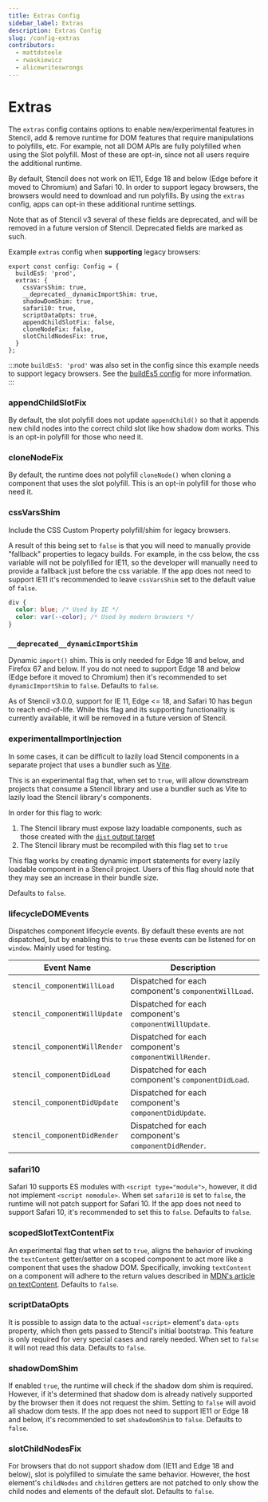 ```yaml
---
title: Extras Config
sidebar_label: Extras
description: Extras Config
slug: /config-extras
contributors:
  - mattdsteele
  - rwaskiewicz
  - alicewriteswrongs
---
```


# Extras

The `extras` config contains options to enable new/experimental features in
Stencil, add & remove runtime for DOM features that require manipulations to
polyfills, etc. For example, not all DOM APIs are fully polyfilled when using
the Slot polyfill. Most of these are opt-in, since not all users require the
additional runtime.

By default, Stencil does not work on IE11, Edge 18 and below (Edge before it
moved to Chromium) and Safari 10. In order to support legacy browsers, the
browsers would need to download and run polyfills. By using the `extras`
config, apps can opt-in these additional runtime settings.

Note that as of Stencil v3 several of these fields are deprecated, and will be
removed in a future version of Stencil. Deprecated fields are marked as such.

Example `extras` config when __supporting__ legacy browsers:

```tsx
export const config: Config = {
  buildEs5: 'prod',
  extras: {
    cssVarsShim: true,
    __deprecated__dynamicImportShim: true,
    shadowDomShim: true,
    safari10: true,
    scriptDataOpts: true,
    appendChildSlotFix: false,
    cloneNodeFix: false,
    slotChildNodesFix: true,
  }
};
```

:::note
`buildEs5: 'prod'` was also set in the config since this example needs to support legacy browsers. See the [buildEs5 config](/config#buildes5) for more information.
:::

### appendChildSlotFix

By default, the slot polyfill does not update `appendChild()` so that it appends new child nodes into the correct child slot like how shadow dom works. This is an opt-in polyfill for those who need it.

### cloneNodeFix

By default, the runtime does not polyfill `cloneNode()` when cloning a component that uses the slot polyfill. This is an opt-in polyfill for those who need it.

### cssVarsShim

Include the CSS Custom Property polyfill/shim for legacy browsers.

A result of this being set to `false` is that you will need to manually provide "fallback" properties to legacy builds. For example, in the css below, the css variable will not be polyfilled for IE11, so the developer will manually need to provide a fallback just before the css variable. If the app does not need to support IE11 it's recommended to leave `cssVarsShim` set to the default value of `false`.

```css
div {
  color: blue; /* Used by IE */
  color: var(--color); /* Used by modern browsers */
}
```

### `__deprecated__dynamicImportShim`

Dynamic `import()` shim. This is only needed for Edge 18 and below, and Firefox
67 and below. If you do not need to support Edge 18 and below (Edge before it
moved to Chromium) then it's recommended to set `dynamicImportShim` to `false`.
Defaults to `false`.

As of Stencil v3.0.0, support for IE 11, Edge <= 18, and Safari 10 has begun to
reach end-of-life. While this flag and its supporting functionality is
currently available, it will be removed in a future version of Stencil.

### experimentalImportInjection

In some cases, it can be difficult to lazily load Stencil components in a separate project that uses a bundler such as
[Vite](https://vitejs.dev/).

This is an experimental flag that, when set to `true`, will allow downstream projects that consume a Stencil library
and use a bundler such as Vite to lazily load the Stencil library's components.

In order for this flag to work:
1. The Stencil library must expose lazy loadable components, such as those created with the
[`dist` output target](/distribution)
2. The Stencil library must be recompiled with this flag set to `true`

This flag works by creating dynamic import statements for every lazily loadable component in a Stencil project.
Users of this flag should note that they may see an increase in their bundle size.

Defaults to `false`.

### lifecycleDOMEvents

Dispatches component lifecycle events. By default these events are not dispatched, but by enabling this to `true` these events can be listened for on `window`. Mainly used for testing.

| Event Name                     | Description                                                    |
|--------------------------------|----------------------------------------------------------------|
| `stencil_componentWillLoad`    | Dispatched for each component's `componentWillLoad`. |
| `stencil_componentWillUpdate`  | Dispatched for each component's `componentWillUpdate`. |
| `stencil_componentWillRender`  | Dispatched for each component's `componentWillRender`. |
| `stencil_componentDidLoad`     | Dispatched for each component's `componentDidLoad`. |
| `stencil_componentDidUpdate`   | Dispatched for each component's `componentDidUpdate`. |
| `stencil_componentDidRender`   | Dispatched for each component's `componentDidRender`. |

### safari10

Safari 10 supports ES modules with `<script type="module">`, however, it did not implement `<script nomodule>`. When set `safari10` is set to `false`, the runtime will not patch support for Safari 10. If the app does not need to support Safari 10, it's recommended to set this to `false`. Defaults to `false`.

### scopedSlotTextContentFix

An experimental flag that when set to `true`, aligns the behavior of invoking the `textContent` getter/setter on a scoped component to act more like a component that uses the shadow DOM. Specifically, invoking `textContent` on a component will adhere to the return values described in [MDN's article on textContent](https://developer.mozilla.org/en-US/docs/Web/API/Node/textContent#description). Defaults to `false`.

### scriptDataOpts

It is possible to assign data to the actual `<script>` element's `data-opts` property, which then gets passed to Stencil's initial bootstrap. This feature is only required for very special cases and rarely needed. When set to `false` it will not read this data. Defaults to `false`.

### shadowDomShim

If enabled `true`, the runtime will check if the shadow dom shim is required. However, if it's determined that shadow dom is already natively supported by the browser then it does not request the shim. Setting to `false` will avoid all shadow dom tests. If the app does not need to support IE11 or Edge 18 and below, it's recommended to set `shadowDomShim` to `false`. Defaults to `false`.

### slotChildNodesFix

For browsers that do not support shadow dom (IE11 and Edge 18 and below), slot is polyfilled to simulate the same behavior. However, the host element's `childNodes` and `children` getters are not patched to only show the child nodes and elements of the default slot. Defaults to `false`.
